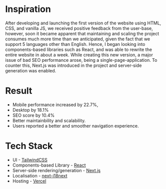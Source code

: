 # Inspiration

After developing and launching the first version of the website using HTML, CSS, and vanilla JS, we received positive feedback from the user-base, however, soon it became apparent that maintaining and scaling the project consumes much more time than we anticipated, given the fact that we support 5 languages other than English. Hence, I began looking into components-based libraries such as React, and was able to rewrite the entire website in about a week. While creating this new version, a major issue of bad SEO performance arose, being a single-page-application. To counter this, Next.js was introduced in the project and server-side generation was enabled.


# Result 
* Mobile performance increased by 22.7%, 
* Desktop by 18.1% 
* SEO score by 10.4%
* Better maintainbility and scalability.
* Users reported a better and smoother navigation experience.

# Tech Stack

* UI - [TailwindCSS](https://tailwindcss.com/)
* Components-based Library - [React](https://reactjs.org/)
* Server-side rendering/generation - [Next.js](https://nextjs.org/)
* Localisation - [next-i18next](https://github.com/isaachinman/next-i18next)
* Hosting - [Vercel](https://vercel.com/)

